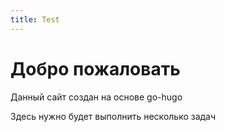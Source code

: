 ```yaml
---
title: Test
---
```


# Добро пожаловать

Данный сайт создан на основе go-hugo

Здесь нужно будет выполнить несколько задач

